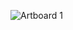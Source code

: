 ![Artboard 1](https://github.com/crocussara/AE_Pie_chart/assets/120991342/af0136c9-e462-4742-be8b-34a570eff376)
